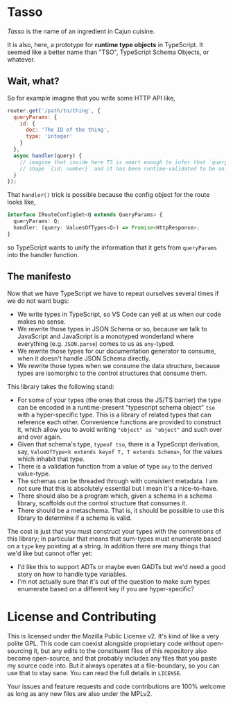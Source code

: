 # Tasso

_Tasso_ is the name of an ingredient in Cajun cuisine.

It is also, here, a prototype for **runtime type objects** in TypeScript. It seemed like a better
name than "TSO", TypeScript Schema Objects, or whatever.

## Wait, what?

So for example imagine that you write some HTTP API like,

```js
router.get('/path/to/thing', {
  queryParams: {
    id: {
      doc: 'The ID of the thing',
      type: 'integer'
    }
  },
  async handler(query) {
    // imagine that inside here TS is smart enough to infer that `query` has the
    // shape `{id: number}` and it has been runtime-validated to be an integer.
  }
});
```

That `handler()` trick is possible because the config object for the route looks like,

```ts
interface IRouteConfigGet<Q extends QueryParams> {
  queryParams: Q;
  handler: (query: ValuesOfTypes<Q>) => Promise<HttpResponse>;
}
```

so TypeScript wants to unify the information that it gets from `queryParams` into the handler
function.

## The manifesto

Now that we have TypeScript we have to repeat ourselves several times if we do not want bugs:

- We write types in TypeScript, so VS Code can yell at us when our code makes no sense.
- We rewrite those types in JSON Schema or so, because we talk to JavaScript and JavaScript is a
  monotyped wonderland where everything (e.g. `JSON.parse`) comes to us as `any`-typed.
- We rewrite those types for our documentation generator to consume, when it doesn't handle JSON
  Schema directly.
- We rewrite those types when we consume the data structure, because types are isomorphic to the
  control structures that consume them.

This library takes the following stand:

- For some of your types (the ones that cross the JS/TS barrier) the type can be encoded in a
  runtime-present "typescript schema object" `tso` with a hyper-specific type. This is a library of
  related types that can reference each other. Convenience functions are provided to construct it,
  which allow you to avoid writing `"object" as "object"` and such over and over again.
- Given that schema's type, `typeof tso`, there is a TypeScript derivation, say,
  `ValueOfType<k extends keyof T, T extends Schema>`, for the values which inhabit that type.
- There is a validation function from a value of type `any` to the derived value-type.
- The schemas can be threaded through with consistent metadata. I am not sure that this is
  absolutely essential but I mean it's a nice-to-have.
- There should also be a program which, given a schema in a schema library, scaffolds out the
  control structure that consumes it.
- There should be a metaschema. That is, it should be possible to use this library to determine if a
  schema is valid.

The cost is just that you must construct your types with the conventions of this library; in
particular that means that sum-types must enumerate based on a `type` key pointing at a string. In
addition there are many things that we'd like but cannot offer yet:

- I'd like this to support ADTs or maybe even GADTs but we'd need a good story on how to handle type
  variables.
- I'm not actually sure that it's out of the question to make sum types enumerate based on a
  different key if you are hyper-specific?

# License and Contributing

This is licensed under the Mozilla Public License v2. It's kind of like a very polite GPL. This code
can coexist alongside proprietary code without open-sourcing it, but any edits to the constituent
files of this repository also become open-source, and that probably includes any files that you
paste my source code into. But it always operates at a file-boundary, so you can use that to stay
sane. You can read the full details in `LICENSE`.

Your issues and feature requests and code contributions are 100% welcome as long as any new files are
also under the MPLv2.